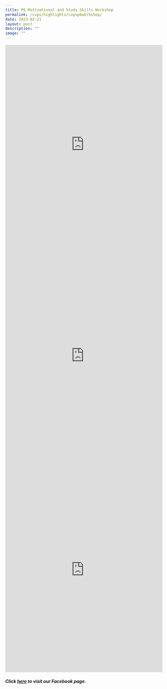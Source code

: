```yaml
---
title: P6 Motivational and Study Skills Workshop
permalink: /cvps/highlights/cvpsp6workshop/
date: 2023-02-21
layout: post
description: ""
image: ""
---
```

<iframe src="https://www.facebook.com/plugins/post.php?href=https%3A%2F%2Fwww.facebook.com%2Fcompassvalepri%2Fposts%2Fpfbid0PY2aQHBLmzNbMhDNozd7FL4fVHyCEfuyvhro3CKbUyuWgsauF26gwzpfGh3TPmrDl&show_text=true&width=500" width="500" height="632" style="border:none;overflow:hidden" scrolling="no" frameborder="0" allowfullscreen="true" allow="autoplay; clipboard-write; encrypted-media; picture-in-picture; web-share"></iframe>

<iframe src="https://www.facebook.com/plugins/post.php?href=https%3A%2F%2Fwww.facebook.com%2Fcompassvalepri%2Fposts%2Fpfbid02KzVMaCFfPx34Ebzs7DtWzkegpjBEtTYWa2CeS2US1DUDzC3zt9xrnUUx5XxvoJHFl&show_text=true&width=500" width="500" height="709" style="border:none;overflow:hidden" scrolling="no" frameborder="0" allowfullscreen="true" allow="autoplay; clipboard-write; encrypted-media; picture-in-picture; web-share"></iframe>

<iframe src="https://www.facebook.com/plugins/post.php?href=https%3A%2F%2Fwww.facebook.com%2Fcompassvalepri%2Fposts%2Fpfbid0MG6uQh6h9T7CiH8SByXweuopadJ7cMFBG4WPnauLDfhpRvesvumMn7agWpao9vrHl&show_text=true&width=500" width="500" height="652" style="border:none;overflow:hidden" scrolling="no" frameborder="0" allowfullscreen="true" allow="autoplay; clipboard-write; encrypted-media; picture-in-picture; web-share"></iframe><br>


###### **Click [here](https://www.facebook.com/compassvalepri/) to visit our Facebook page.**
